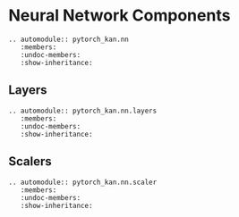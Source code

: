 # Neural Network Components

```{eval-rst}
.. automodule:: pytorch_kan.nn
   :members:
   :undoc-members:
   :show-inheritance:
```

## Layers

```{eval-rst}
.. automodule:: pytorch_kan.nn.layers
   :members:
   :undoc-members:
   :show-inheritance:
```

## Scalers

```{eval-rst}
.. automodule:: pytorch_kan.nn.scaler
   :members:
   :undoc-members:
   :show-inheritance:
```